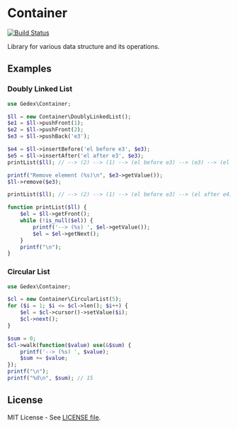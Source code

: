 Container
=========

[![Build Status](https://travis-ci.org/gedex/container.png?branch=master)](https://travis-ci.org/gedex/container)

Library for various data structure and its operations.

## Examples

### Doubly Linked List

~~~php
use Gedex\Container;

$ll = new Container\DoublyLinkedList();
$e1 = $ll->pushFront(1);
$e2 = $ll->pushFront(2);
$e3 = $ll->pushBack('e3');

$e4 = $ll->insertBefore('el before e3', $e3);
$e5 = $ll->insertAfter('el after e3', $e3);
printList($ll); // --> (2) --> (1) --> (el before e3) --> (e3) --> (el after e4)

printf("Remove element (%s)\n", $e3->getValue());
$ll->remove($e3);

printList($ll); // --> (2) --> (1) --> (el before e3) --> (el after e4)

function printList($ll) {
    $el = $ll->getFront();
    while (!is_null($el)) {
        printf('--> (%s) ', $el->getValue());
        $el = $el->getNext();
    }
    printf("\n");
}
~~~

### Circular List

~~~php
use Gedex\Container;

$cl = new Container\CircularList(5);
for ($i = 1; $i <= $cl->len(); $i++) {
    $el = $cl->cursor()->setValue($i);
    $cl->next();
}

$sum = 0;
$cl->walk(function($value) use(&$sum) {
    printf('--> (%s) ', $value);
    $sum += $value;
});
printf("\n");
printf("%d\n", $sum); // 15
~~~

## License

MIT License - See [LICENSE file](LICENSE).
